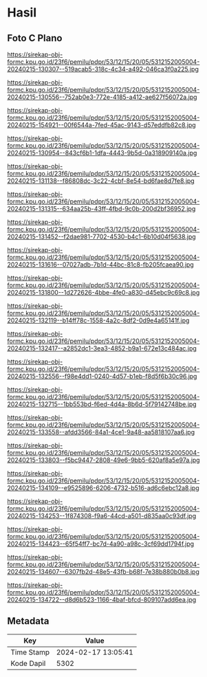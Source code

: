 # Hasil

## Foto C Plano

https://sirekap-obj-formc.kpu.go.id/23f6/pemilu/pdpr/53/12/15/20/05/5312152005004-20240215-130307--519acab5-318c-4c34-a492-046ca3f0a225.jpg

https://sirekap-obj-formc.kpu.go.id/23f6/pemilu/pdpr/53/12/15/20/05/5312152005004-20240215-130556--752ab0e3-772e-4185-a412-ae627f56072a.jpg

https://sirekap-obj-formc.kpu.go.id/23f6/pemilu/pdpr/53/12/15/20/05/5312152005004-20240215-154921--00f6544a-7fed-45ac-9143-d57eddfb82c8.jpg

https://sirekap-obj-formc.kpu.go.id/23f6/pemilu/pdpr/53/12/15/20/05/5312152005004-20240215-130954--843cf6b1-1dfa-4443-9b5d-0a318909140a.jpg

https://sirekap-obj-formc.kpu.go.id/23f6/pemilu/pdpr/53/12/15/20/05/5312152005004-20240215-131138--f86808dc-3c22-4cbf-8e54-bd6fae8d7fe8.jpg

https://sirekap-obj-formc.kpu.go.id/23f6/pemilu/pdpr/53/12/15/20/05/5312152005004-20240215-131315--634aa25b-43ff-4fbd-9c0b-200d2bf36952.jpg

https://sirekap-obj-formc.kpu.go.id/23f6/pemilu/pdpr/53/12/15/20/05/5312152005004-20240215-131452--f2dae981-7702-4530-b4c1-6b10d04f5638.jpg

https://sirekap-obj-formc.kpu.go.id/23f6/pemilu/pdpr/53/12/15/20/05/5312152005004-20240215-131616--07027adb-7b1d-44bc-81c8-fb205fcaea90.jpg

https://sirekap-obj-formc.kpu.go.id/23f6/pemilu/pdpr/53/12/15/20/05/5312152005004-20240215-131800--1d272626-4bbe-4fe0-a830-d45ebc9c69c8.jpg

https://sirekap-obj-formc.kpu.go.id/23f6/pemilu/pdpr/53/12/15/20/05/5312152005004-20240215-132119--b14ff78c-1558-4a2c-8df2-0d9e4a65141f.jpg

https://sirekap-obj-formc.kpu.go.id/23f6/pemilu/pdpr/53/12/15/20/05/5312152005004-20240215-132417--a2852dc1-3ea3-4852-b9a1-672e13c484ac.jpg

https://sirekap-obj-formc.kpu.go.id/23f6/pemilu/pdpr/53/12/15/20/05/5312152005004-20240215-132556--f98e4dd1-0240-4d57-b1eb-f8d5f6b30c96.jpg

https://sirekap-obj-formc.kpu.go.id/23f6/pemilu/pdpr/53/12/15/20/05/5312152005004-20240215-132715--1bb553bd-f6ed-4d4a-8b6d-5f79142748be.jpg

https://sirekap-obj-formc.kpu.go.id/23f6/pemilu/pdpr/53/12/15/20/05/5312152005004-20240215-133558--afdd3566-84a1-4ce1-9a48-aa5818107aa6.jpg

https://sirekap-obj-formc.kpu.go.id/23f6/pemilu/pdpr/53/12/15/20/05/5312152005004-20240215-133803--f5bc9447-2808-49e6-9bb5-620af8a5e97a.jpg

https://sirekap-obj-formc.kpu.go.id/23f6/pemilu/pdpr/53/12/15/20/05/5312152005004-20240215-134109--e9525896-6206-4732-b516-ad6c6ebc12a8.jpg

https://sirekap-obj-formc.kpu.go.id/23f6/pemilu/pdpr/53/12/15/20/05/5312152005004-20240215-134253--1f874308-f9a6-44cd-a501-d835aa0c93df.jpg

https://sirekap-obj-formc.kpu.go.id/23f6/pemilu/pdpr/53/12/15/20/05/5312152005004-20240215-134423--65f54ff7-bc7d-4a90-a98c-3cf69dd1794f.jpg

https://sirekap-obj-formc.kpu.go.id/23f6/pemilu/pdpr/53/12/15/20/05/5312152005004-20240215-134607--6307fb2d-48e5-43fb-b68f-7e38b880b0b8.jpg

https://sirekap-obj-formc.kpu.go.id/23f6/pemilu/pdpr/53/12/15/20/05/5312152005004-20240215-134722--d8d6b523-1166-4baf-bfcd-809107add6ea.jpg


## Metadata

| Key        | Value               |
| ---------- | ------------------- |
| Time Stamp | 2024-02-17 13:05:41 |
| Kode Dapil | 5302                |



